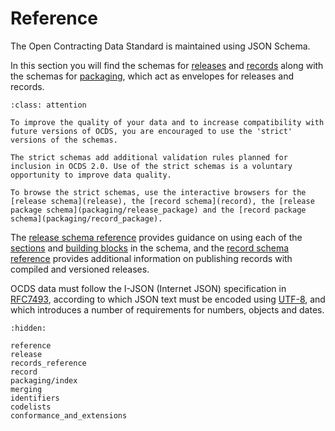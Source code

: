 # Reference

The Open Contracting Data Standard is maintained using JSON Schema. 

In this section you will find the schemas for [releases](release) and [records](record) along with the schemas for [packaging](packaging/index.md), which act as envelopes for releases and records.

```{admonition} Working on a new implementation or looking to improve data quality?
:class: attention

To improve the quality of your data and to increase compatibility with future versions of OCDS, you are encouraged to use the 'strict' versions of the schemas.

The strict schemas add additional validation rules planned for inclusion in OCDS 2.0. Use of the strict schemas is a voluntary opportunity to improve data quality.

To browse the strict schemas, use the interactive browsers for the [release schema](release), the [record schema](record), the [release package schema](packaging/release_package) and the [record package schema](packaging/record_package).
```

The [release schema reference](reference) provides guidance on using each of the [sections](reference.md#release-structure) and [building blocks](reference.md#building-block-reference) in the schema, and the [record schema reference](records_reference) provides additional information on publishing records with compiled and versioned releases.

OCDS data must follow the I-JSON (Internet JSON) specification in [RFC7493](https://tools.ietf.org/html/rfc7493), according to which JSON text must be encoded using [UTF-8](https://en.wikipedia.org/wiki/UTF-8), and which introduces a number of requirements for numbers, objects and dates.

```{toctree}
:hidden:

reference
release
records_reference
record
packaging/index
merging
identifiers
codelists
conformance_and_extensions
```
